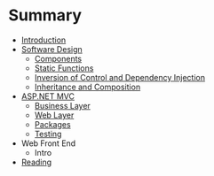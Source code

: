 # Summary

* [Introduction](README.md)
* [Software Design](software_design.md)
   * [Components](software_design/components.md)
   * [Static Functions](software_design/static_functions.md)
   * [Inversion of Control and Dependency Injection](software_design/ioc_di.md)
   * [Inheritance and Composition](software_design/inheritance_and_composition.md)
* [ASP.NET MVC](aspnet_mvc/intro.md)
   * [Business Layer](aspnet_mvc/business_layer.md)
   * [Web Layer](aspnet_mvc/web_layer.md)
   * [Packages](aspnet_mvc/packages.md)
   * [Testing](aspnet_mvc/testing.md)
* Web Front End
   * Intro
* [Reading](reading.md)

